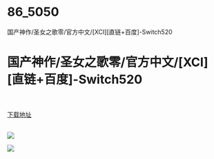 # 86_5050
国产神作/圣女之歌零/官方中文/[XCI][直链+百度]-Switch520
# 国产神作/圣女之歌零/官方中文/[XCI][直链+百度]-Switch520
 <br/></br>
[下载地址](https://www.switch520.cc/article/5050 "下载地址")
<br/></br>

<p><strong><img src="https://ae01.alicdn.com/kf/U6d1a48fe5b7f42aba317d68c56d6ca8aK.jpg"></strong></p>
<p><strong><img src="https://ae01.alicdn.com/kf/Ue0ae52a1a4e04aa4b124dd9b238e15fdI.jpg"></strong></p>
<p>&nbsp;</p>
